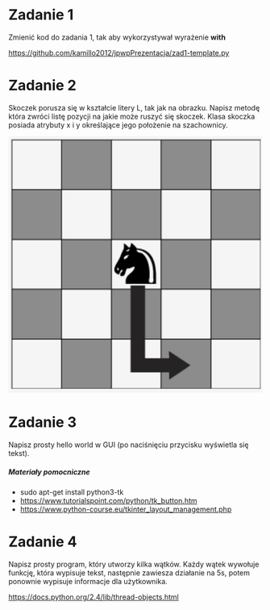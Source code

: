 # Zadanie 1
Zmienić kod do zadania 1, tak aby wykorzystywał wyrażenie __with__

https://github.com/kamillo2012/jpwpPrezentacja/zad1-template.py

# Zadanie 2
Skoczek porusza się w kształcie litery L, tak jak na obrazku.
Napisz metodę która zwróci listę pozycji na jakie może ruszyć się skoczek. 
Klasa skoczka posiada atrybuty x i y określające jego położenie na szachownicy.

![Skoczek](https://github.com/kamillo2012/jpwpPrezentacja/blob/master/skoczek-ruch.png)

# Zadanie 3
Napisz prosty hello world w GUI (po naciśnięciu przycisku wyświetla się tekst).

##### Materiały pomocniczne
* sudo apt-get install python3-tk
* https://www.tutorialspoint.com/python/tk_button.htm
* https://www.python-course.eu/tkinter_layout_management.php

# Zadanie 4
Napisz prosty program, który utworzy kilka wątków. Każdy wątek wywołuje funkcję, która wypisuje tekst, następnie zawiesza działanie na 5s, potem ponownie wypisuje informacje dla użytkownika.

https://docs.python.org/2.4/lib/thread-objects.html
